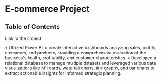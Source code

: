 # E-commerce Project

## Table of Contents

[Link to the project](https://app.powerbi.com/view?r=eyJrIjoiYTUyZGE4OTYtM2Q2Yy00NDFjLThjYTUtNjlkZjcyZmMxZDUyIiwidCI6IjZmMGJiNzJmLTUzNzctNGRkZi05MzZhLWI2YzcyYmYyMWFlMiIsImMiOjF9)

• Utilized Power BI to create interactive dashboards analyzing sales, profits, customers, and products, providing a comprehensive evaluation of the business's health, profitability, and customer characteristics.
• Developed a relational database to manage multiple datasets and leveraged various data visualizations like KPI cards, waterfall charts, line graphs, and bar charts to extract actionable insights for informed strategic planning.
